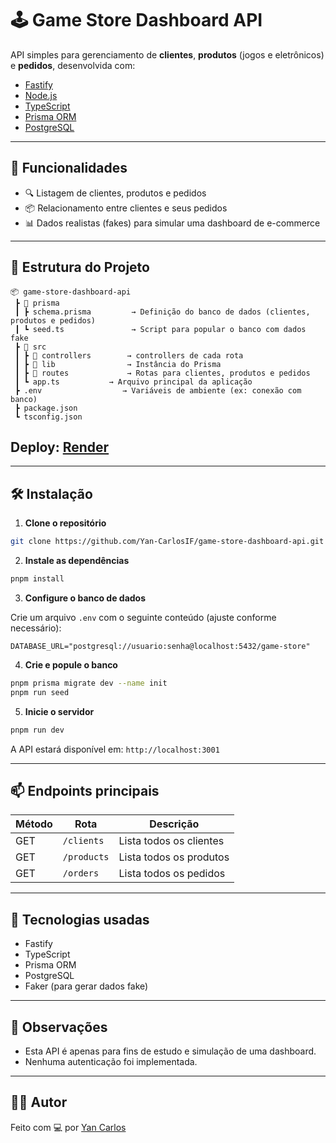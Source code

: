# 🕹️ Game Store Dashboard API

API simples para gerenciamento de **clientes**, **produtos** (jogos e eletrônicos) e **pedidos**, desenvolvida com:

- [Fastify](https://fastify.dev/)
- [Node.js](https://nodejs.org/)
- [TypeScript](https://www.typescriptlang.org/)
- [Prisma ORM](https://www.prisma.io/)
- [PostgreSQL](https://www.postgresql.org/)

---

## 🚀 Funcionalidades

- 🔍 Listagem de clientes, produtos e pedidos
- 📦 Relacionamento entre clientes e seus pedidos
- 📊 Dados realistas (fakes) para simular uma dashboard de e-commerce

---

## 📁 Estrutura do Projeto

```
📦 game-store-dashboard-api
 ┣ 📂 prisma
 ┃ ┣ schema.prisma         → Definição do banco de dados (clientes, produtos e pedidos)
 ┃ ┗ seed.ts               → Script para popular o banco com dados fake
 ┣ 📂 src
 ┃ ┣ 📂 controllers        → controllers de cada rota
 ┃ ┣ 📂 lib                → Instância do Prisma
 ┃ ┣ 📂 routes             → Rotas para clientes, produtos e pedidos
 ┃ ┗ app.ts           → Arquivo principal da aplicação
 ┣ .env                  → Variáveis de ambiente (ex: conexão com banco)
 ┣ package.json
 ┗ tsconfig.json
```

## Deploy: [Render](https://game-store-dashboard-api.onrender.com)

---

## 🛠️ Instalação

1. **Clone o repositório**

```bash
git clone https://github.com/Yan-CarlosIF/game-store-dashboard-api.git
```

2. **Instale as dependências**

```bash
pnpm install
```

3. **Configure o banco de dados**

Crie um arquivo `.env` com o seguinte conteúdo (ajuste conforme necessário):

```env
DATABASE_URL="postgresql://usuario:senha@localhost:5432/game-store"
```

4. **Crie e popule o banco**

```bash
pnpm prisma migrate dev --name init
pnpm run seed
```

5. **Inicie o servidor**

```bash
pnpm run dev
```

A API estará disponível em: `http://localhost:3001`

---

## 📫 Endpoints principais

| Método | Rota        | Descrição               |
| ------ | ----------- | ----------------------- |
| GET    | `/clients`  | Lista todos os clientes |
| GET    | `/products` | Lista todos os produtos |
| GET    | `/orders`   | Lista todos os pedidos  |

---

## 🧪 Tecnologias usadas

- Fastify
- TypeScript
- Prisma ORM
- PostgreSQL
- Faker (para gerar dados fake)

---

## 📌 Observações

- Esta API é apenas para fins de estudo e simulação de uma dashboard.
- Nenhuma autenticação foi implementada.

---

## 🧑‍💻 Autor

Feito com 💻 por [Yan Carlos](https://github.com/Yan-CarlosIF)

